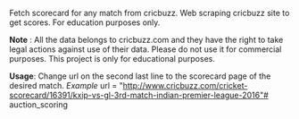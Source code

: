 Fetch scorecard for any match from cricbuzz. Web scraping cricbuzz site to get scores. For education purposes only.

**Note** : All the data belongs to cricbuzz.com and they have the right to take legal actions against use of their data. Please do not use it for commercial purposes. This project is only for educational purposes.

**Usage**:
Change url on the second last line to the scorecard page of the desired match. 
*Example*
url = "http://www.cricbuzz.com/cricket-scorecard/16391/kxip-vs-gl-3rd-match-indian-premier-league-2016"# auction_scoring
